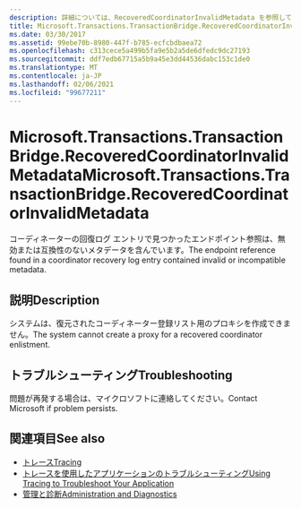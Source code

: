 ```yaml
---
description: 詳細については、RecoveredCoordinatorInvalidMetadata を参照してください。
title: Microsoft.Transactions.TransactionBridge.RecoveredCoordinatorInvalidMetadata
ms.date: 03/30/2017
ms.assetid: 99ebe70b-8980-447f-b785-ecfcbdbaea72
ms.openlocfilehash: c313cece5a499b5fa9e5b2a5de6dfedc9dc27193
ms.sourcegitcommit: ddf7edb67715a5b9a45e3dd44536dabc153c1de0
ms.translationtype: MT
ms.contentlocale: ja-JP
ms.lasthandoff: 02/06/2021
ms.locfileid: "99677211"
---
```

# <a name="microsofttransactionstransactionbridgerecoveredcoordinatorinvalidmetadata"></a><span data-ttu-id="4c87f-103">Microsoft.Transactions.TransactionBridge.RecoveredCoordinatorInvalidMetadata</span><span class="sxs-lookup"><span data-stu-id="4c87f-103">Microsoft.Transactions.TransactionBridge.RecoveredCoordinatorInvalidMetadata</span></span>

<span data-ttu-id="4c87f-104">コーディネーターの回復ログ エントリで見つかったエンドポイント参照は、無効または互換性のないメタデータを含んでいます。</span><span class="sxs-lookup"><span data-stu-id="4c87f-104">The endpoint reference found in a coordinator recovery log entry contained invalid or incompatible metadata.</span></span>  
  
## <a name="description"></a><span data-ttu-id="4c87f-105">説明</span><span class="sxs-lookup"><span data-stu-id="4c87f-105">Description</span></span>  

 <span data-ttu-id="4c87f-106">システムは、復元されたコーディネーター登録リスト用のプロキシを作成できません。</span><span class="sxs-lookup"><span data-stu-id="4c87f-106">The system cannot create a proxy for a recovered coordinator enlistment.</span></span>  
  
## <a name="troubleshooting"></a><span data-ttu-id="4c87f-107">トラブルシューティング</span><span class="sxs-lookup"><span data-stu-id="4c87f-107">Troubleshooting</span></span>  

 <span data-ttu-id="4c87f-108">問題が再発する場合は、マイクロソフトに連絡してください。</span><span class="sxs-lookup"><span data-stu-id="4c87f-108">Contact Microsoft if problem persists.</span></span>  
  
## <a name="see-also"></a><span data-ttu-id="4c87f-109">関連項目</span><span class="sxs-lookup"><span data-stu-id="4c87f-109">See also</span></span>

- [<span data-ttu-id="4c87f-110">トレース</span><span class="sxs-lookup"><span data-stu-id="4c87f-110">Tracing</span></span>](index.md)
- [<span data-ttu-id="4c87f-111">トレースを使用したアプリケーションのトラブルシューティング</span><span class="sxs-lookup"><span data-stu-id="4c87f-111">Using Tracing to Troubleshoot Your Application</span></span>](using-tracing-to-troubleshoot-your-application.md)
- [<span data-ttu-id="4c87f-112">管理と診断</span><span class="sxs-lookup"><span data-stu-id="4c87f-112">Administration and Diagnostics</span></span>](../index.md)
